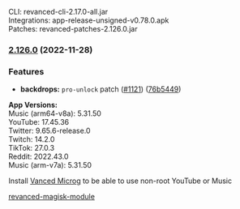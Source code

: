 CLI: revanced-cli-2.17.0-all.jar  
Integrations: app-release-unsigned-v0.78.0.apk  
Patches: revanced-patches-2.126.0.jar  

### [2.126.0](https://github.com/revanced/revanced-patches/compare/v2.125.0...v2.126.0) (2022-11-28)
### Features
* **backdrops:** `pro-unlock` patch ([#1121](https://github.com/revanced/revanced-patches/issues/1121)) ([76b5449](https://github.com/revanced/revanced-patches/commit/76b5449c61c97e8ad9f87fb7173c9819815744ba))

  
**App Versions:**  
Music (arm64-v8a): 5.31.50  
YouTube: 17.45.36  
Twitter: 9.65.6-release.0  
Twitch: 14.2.0  
TikTok: 27.0.3  
Reddit: 2022.43.0  
Music (arm-v7a): 5.31.50  

Install [Vanced Microg](https://github.com/TeamVanced/VancedMicroG/releases) to be able to use non-root YouTube or Music  

[revanced-magisk-module](https://github.com/j-hc/revanced-magisk-module)  

